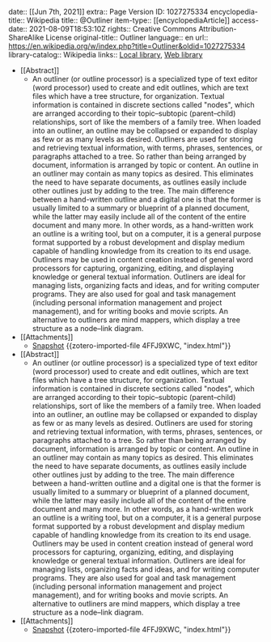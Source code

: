 date:: [[Jun 7th, 2021]]
extra:: Page Version ID: 1027275334
encyclopedia-title:: Wikipedia
title:: @Outliner
item-type:: [[encyclopediaArticle]]
access-date:: 2021-08-09T18:53:10Z
rights:: Creative Commons Attribution-ShareAlike License
original-title:: Outliner
language:: en
url:: https://en.wikipedia.org/w/index.php?title=Outliner&oldid=1027275334
library-catalog:: Wikipedia
links:: [Local library](zotero://select/library/items/UAGPQGEV), [Web library](https://www.zotero.org/users/7413965/items/UAGPQGEV)

- [[Abstract]]
	- An outliner (or outline processor) is a specialized type of text editor (word processor) used to create and edit outlines, which are text files which have a tree structure, for organization. Textual information is contained in discrete sections called "nodes", which are arranged according to their topic–subtopic (parent–child) relationships, sort of like the members of a family tree. When loaded into an outliner, an outline may be collapsed or expanded to display as few or as many levels as desired.
	  Outliners are used for storing and retrieving textual information, with terms, phrases, sentences, or paragraphs attached to a tree.  So rather than being arranged by document, information is arranged by topic or content. An outline in an outliner may contain as many topics as desired.  This eliminates the need to have separate documents, as outlines easily include other outlines just by adding to the tree.
	  The main difference between a hand-written outline and a digital one is that the former is usually limited to a summary or blueprint of a planned document, while the latter may easily include all of the content of the entire document and many more.  In other words, as a hand-written work an outline is a writing tool, but on a computer, it is a general purpose format supported by a robust development and display medium capable of handling knowledge from its creation to its end usage.
	  Outliners may be used in content creation instead of general word processors for capturing, organizing, editing, and displaying knowledge or general textual information. Outliners are ideal for managing lists, organizing facts and ideas, and for writing computer programs.  They are also used for goal and task management (including personal information management and project management), and for writing books and movie scripts.
	  An alternative to outliners are mind mappers, which display a tree structure as a node–link diagram.
- [[Attachments]]
	- [Snapshot](https://en.wikipedia.org/w/index.php?title=Outliner&oldid=1027275334) {{zotero-imported-file 4FFJ9XWC, "index.html"}}
- [[Abstract]]
	- An outliner (or outline processor) is a specialized type of text editor (word processor) used to create and edit outlines, which are text files which have a tree structure, for organization. Textual information is contained in discrete sections called "nodes", which are arranged according to their topic–subtopic (parent–child) relationships, sort of like the members of a family tree. When loaded into an outliner, an outline may be collapsed or expanded to display as few or as many levels as desired.
	  Outliners are used for storing and retrieving textual information, with terms, phrases, sentences, or paragraphs attached to a tree.  So rather than being arranged by document, information is arranged by topic or content. An outline in an outliner may contain as many topics as desired.  This eliminates the need to have separate documents, as outlines easily include other outlines just by adding to the tree.
	  The main difference between a hand-written outline and a digital one is that the former is usually limited to a summary or blueprint of a planned document, while the latter may easily include all of the content of the entire document and many more.  In other words, as a hand-written work an outline is a writing tool, but on a computer, it is a general purpose format supported by a robust development and display medium capable of handling knowledge from its creation to its end usage.
	  Outliners may be used in content creation instead of general word processors for capturing, organizing, editing, and displaying knowledge or general textual information. Outliners are ideal for managing lists, organizing facts and ideas, and for writing computer programs.  They are also used for goal and task management (including personal information management and project management), and for writing books and movie scripts.
	  An alternative to outliners are mind mappers, which display a tree structure as a node–link diagram.
- [[Attachments]]
	- [Snapshot](https://en.wikipedia.org/w/index.php?title=Outliner&oldid=1027275334) {{zotero-imported-file 4FFJ9XWC, "index.html"}}